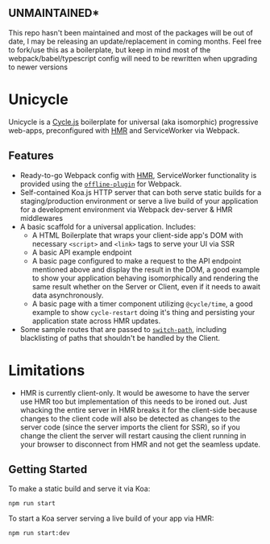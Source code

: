 ## **UNMAINTAINED***
This repo hasn't been maintained and most of the packages will be out of date, I may be releasing an update/replacement in coming months. Feel free to fork/use this as a boilerplate, but keep in mind most of the webpack/babel/typescript config will need to be rewritten when upgrading to newer versions


# Unicycle
Unicycle is a [Cycle.js](http://cycle.js.org/) boilerplate for universal (aka isomorphic) progressive web-apps, preconfigured with [HMR](https://webpack.github.io/docs/hot-module-replacement.html) and ServiceWorker via Webpack.

## Features
- Ready-to-go Webpack config with [HMR](https://webpack.github.io/docs/hot-module-replacement.html), ServiceWorker functionality is provided using the [`offline-plugin`](https://github.com/NekR/offline-plugin) for Webpack.
- Self-contained Koa.js HTTP server that can both serve static builds for a staging/production environment or serve a live build of your application for a development environment via Webpack dev-server & HMR middlewares
- A basic scaffold for a universal application. Includes:
  - A HTML Boilerplate that wraps your client-side app's DOM with necessary `<script>` and `<link>` tags to serve your UI via SSR
  - A basic API example endpoint
  - A basic page configured to make a request to the API endpoint mentioned above and display the result in the DOM, a good example to show your application behaving isomorphically and rendering the same result whether on the Server or Client, even if it needs to await data asynchronously.
  - A basic page with a timer component utilizing `@cycle/time`, a good example to show `cycle-restart` doing it's thing and persisting your application state across HMR updates.
- Some sample routes that are passed to [`switch-path`](https://github.com/staltz/switch-path), including blacklisting of paths that shouldn't be handled by the Client.

# Limitations
- HMR is currently client-only. It would be awesome to have the server use HMR too but implementation of this needs to be ironed out. Just whacking the entire server in HMR breaks it for the client-side because changes to the client code will also be detected as changes to the server code (since the server imports the client for SSR), so if you change the client the server will restart causing the client running in your browser to disconnect from HMR and not get the seamless update.

## Getting Started
To make a static build and serve it via Koa:
```
npm run start
```

To start a Koa server serving a live build of your app via HMR:
```
npm run start:dev
```
